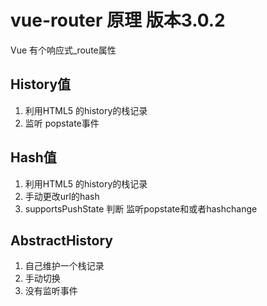 # vue-router 原理 版本3.0.2

Vue 有个响应式_route属性

## History值
1. 利用HTML5 的history的栈记录
2. 监听 popstate事件

## Hash值
1. 利用HTML5 的history的栈记录
2. 手动更改url的hash
3. supportsPushState 判断 监听popstate和或者hashchange

## AbstractHistory
1. 自己维护一个栈记录
2. 手动切换
3. 没有监听事件


